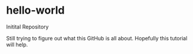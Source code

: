 # hello-world
Initital Repository

Still trying to figure out what this GitHub is all about. Hopefully this tutorial will help.
